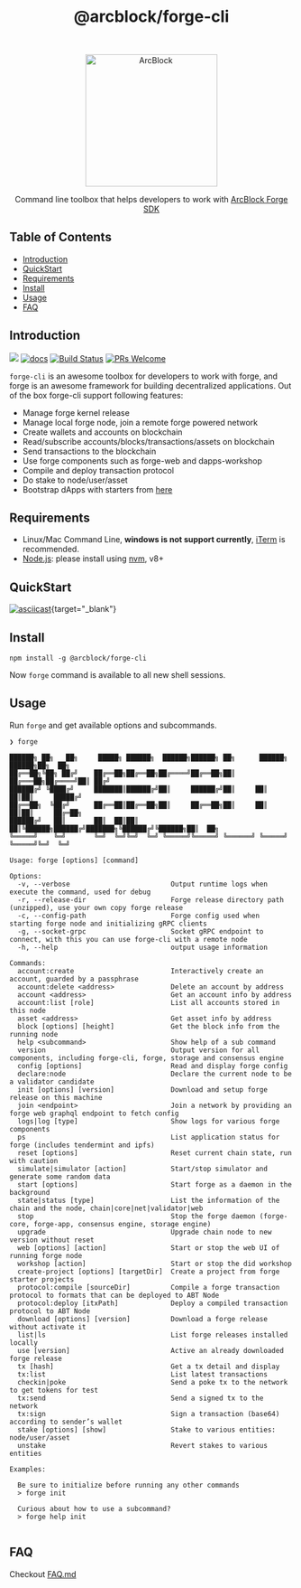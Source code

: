 <h1 align="center">@arcblock/forge-cli</h1> <br>
<p align="center">
  <a href="https://www.arcblock.io/">
    <img alt="ArcBlock" title="ArcBlock" src="https://raw.github.com/ArcBlock/forge-cli/master/docs/logo.png" width="234">
  </a>
</p>

<p align="center">
  Command line toolbox that helps developers to work with <a href="https://docs.arcblock.io/forge/latest/">ArcBlock Forge SDK</a>
</p>

## Table of Contents

- [Introduction](#introduction)
- [QuickStart](#quickstart)
- [Requirements](#requirements)
- [Install](#install)
- [Usage](#usage)
- [FAQ](#faq)

## Introduction

[![](https://img.shields.io/npm/v/@arcblock/forge-cli.svg?label=forge-cli)](https://www.npmjs.com/package/@arcblock/forge-cli)
[![docs](https://img.shields.io/badge/powered%20by-arcblock-green.svg)](https://docs.arcblock.io/forge/latest/tools/forge_cli.html)
[![Build Status](https://img.shields.io/travis/arcblock/forge-cli.svg?style=flat-square)](https://travis-ci.com/arcblock/forge-cli)
[![PRs Welcome](https://img.shields.io/badge/PRs-welcome-brightgreen.svg?style=flat-square)](http://makeapullrequest.com)

`forge-cli` is an awesome toolbox for developers to work with forge, and forge is an awesome framework for building decentralized applications. Out of the box forge-cli support following features:

- Manage forge kernel release
- Manage local forge node, join a remote forge powered network
- Create wallets and accounts on blockchain
- Read/subscribe accounts/blocks/transactions/assets on blockchain
- Send transactions to the blockchain
- Use forge components such as forge-web and dapps-workshop
- Compile and deploy transaction protocol
- Do stake to node/user/asset
- Bootstrap dApps with starters from [here](https://github.com/ArcBlock/forge-dapp-starters)

## Requirements

- Linux/Mac Command Line, **windows is not support currently**, [iTerm](http://www.iterm2.com/) is recommended.
- [Node.js](https://nodejs.org/): please install using [nvm](https://github.com/creationix/nvm), v8+

## QuickStart

[![asciicast](https://asciinema.org/a/253439.svg)](https://asciinema.org/a/253439){target="_blank"}

## Install

```shell
npm install -g @arcblock/forge-cli
```

Now `forge` command is available to all new shell sessions.

## Usage

Run `forge` and get available options and subcommands.

```terminal
❯ forge

██████╗ ██╗   ██╗     █████╗ ██████╗  ██████╗██████╗ ██╗      ██████╗  ██████╗██╗  ██╗
██╔══██╗╚██╗ ██╔╝    ██╔══██╗██╔══██╗██╔════╝██╔══██╗██║     ██╔═══██╗██╔════╝██║ ██╔╝
██████╔╝ ╚████╔╝     ███████║██████╔╝██║     ██████╔╝██║     ██║   ██║██║     █████╔╝ 
██╔══██╗  ╚██╔╝      ██╔══██║██╔══██╗██║     ██╔══██╗██║     ██║   ██║██║     ██╔═██╗ 
██████╔╝   ██║       ██║  ██║██║  ██║╚██████╗██████╔╝███████╗╚██████╔╝╚██████╗██║  ██╗
╚═════╝    ╚═╝       ╚═╝  ╚═╝╚═╝  ╚═╝ ╚═════╝╚═════╝ ╚══════╝ ╚═════╝  ╚═════╝╚═╝  ╚═╝
                                                                                      
Usage: forge [options] [command]

Options:
  -v, --verbose                         Output runtime logs when execute the command, used for debug
  -r, --release-dir                     Forge release directory path (unzipped), use your own copy forge release
  -c, --config-path                     Forge config used when starting forge node and initializing gRPC clients
  -g, --socket-grpc                     Socket gRPC endpoint to connect, with this you can use forge-cli with a remote node
  -h, --help                            output usage information

Commands:
  account:create                        Interactively create an account, guarded by a passphrase
  account:delete <address>              Delete an account by address
  account <address>                     Get an account info by address
  account:list [role]                   List all accounts stored in this node
  asset <address>                       Get asset info by address
  block [options] [height]              Get the block info from the running node
  help <subcommand>                     Show help of a sub command
  version                               Output version for all components, including forge-cli, forge, storage and consensus engine
  config [options]                      Read and display forge config
  declare:node                          Declare the current node to be a validator candidate
  init [options] [version]              Download and setup forge release on this machine
  join <endpoint>                       Join a network by providing an forge web graphql endpoint to fetch config
  logs|log [type]                       Show logs for various forge components
  ps                                    List application status for forge (includes tendermint and ipfs)
  reset [options]                       Reset current chain state, run with caution
  simulate|simulator [action]           Start/stop simulator and generate some random data
  start [options]                       Start forge as a daemon in the background
  state|status [type]                   List the information of the chain and the node, chain|core|net|validator|web
  stop                                  Stop the forge daemon (forge-core, forge-app, consensus engine, storage engine)
  upgrade                               Upgrade chain node to new version without reset
  web [options] [action]                Start or stop the web UI of running forge node
  workshop [action]                     Start or stop the did workshop
  create-project [options] [targetDir]  Create a project from forge starter projects
  protocol:compile [sourceDir]          Compile a forge transaction protocol to formats that can be deployed to ABT Node
  protocol:deploy [itxPath]             Deploy a compiled transaction protocol to ABT Node
  download [options] [version]          Download a forge release without activate it
  list|ls                               List forge releases installed locally
  use [version]                         Active an already downloaded forge release
  tx [hash]                             Get a tx detail and display
  tx:list                               List latest transactions
  checkin|poke                          Send a poke tx to the network to get tokens for test
  tx:send                               Send a signed tx to the network
  tx:sign                               Sign a transaction (base64) according to sender’s wallet
  stake [options] [show]                Stake to various entities: node/user/asset
  unstake                               Revert stakes to various entities

Examples:

  Be sure to initialize before running any other commands
  > forge init

  Curious about how to use a subcommand?
  > forge help init
  

```

## FAQ

Checkout [FAQ.md](./docs/FAQ.md)
